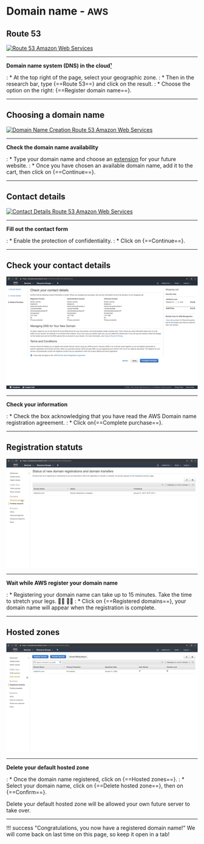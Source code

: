 # Domain name - <small>AWS</small>

## Route 53

<p><a href="../assets/images/aws/nom-de-domaine/en/1.gif" target="_blank"><img alt="Route 53 Amazon Web Services" src="../assets/images/aws/nom-de-domaine/en/1.gif"></a></p>

***

**Domain name system (DNS) in the cloud<a href="https://aws.amazon.com/fr/route53/" target="_blank">&#185;</a>**

:    * At the top right of the page, select your geographic zone.
:    * Then in the research bar, type {==Route 53==} and click on the result.
:    * Choose the option on the right: {==Register domain name==}.

***

## Choosing a domain name

<p><a href="../assets/images/aws/nom-de-domaine/en/3.gif" target="_blank"><img alt="Domain Name Creation Route 53 Amazon Web Services" src="../assets/images/aws/nom-de-domaine/en/3.gif"></a></p>

***

**Check the domain name availability**

:    * Type your domain name and choose an <a href="/help/glossary" target="_blank">extension</a> for your future website.
:    * Once you have chosen an available domain name, add it to the cart, then click on {==Continue==}.

***

## Contact details

<p><a href="../assets/images/aws/nom-de-domaine/en/4.gif" target="_blank"><img alt="Contact Details Route 53 Amazon Web Services" src="../assets/images/aws/nom-de-domaine/en/4.gif"></a></p>

***

**Fill out the contact form**

:    * Enable the protection of confidentiality.
:    * Click on {==Continue==}.

***

## Check your contact details

<p><a href="../assets/images/aws/nom-de-domaine/en/5.png" target="_blank"><img alt="Check Your Contact Details Route 53 Amazon Web Services" src="../assets/images/aws/nom-de-domaine/en/5.png"></a></p>

***

**Check your information**

:    * Check the box acknowledging that you have read the AWS Domain name registration agreement.
:    * Click on{==Complete purchase==}.

***

## Registration statuts

<p><a href="../assets/images/aws/nom-de-domaine/en/7.gif" target="_blank"><img alt="Check Your Contact Details Route 53 Amazon Web Services" src="../assets/images/aws/nom-de-domaine/en/7.gif"></a></p>

***

**Wait while AWS register your domain name**

:    * Registering your domain name can take up to 15 minutes. Take the time to stretch your legs.  🚶‍♀️ 🤸‍♀️
:    * Click on {==Registered domains==}, your domain name will appear when the registration is complete.

***

## Hosted zones

<p><a href="../assets/images/aws/nom-de-domaine/en/8a.gif" target="_blank"><img alt="Delete Default Hosted Zone Route 53 Amazon Web Services" src="../assets/images/aws/nom-de-domaine/en/8a.gif"></a></p>

***

**Delete your default hosted zone**

:    * Once the domain name registered, click on {==Hosted zones==}.
:    * Select your domain name, click on {==Delete hosted zone==}, then on {==Confirm==}.<br>

Delete your default hosted zone will be allowed your own future server to take over.

***

!!! success "Congratulations, you now have a registered domain name!"
    We will come back on last time on this page, so keep it open in a tab!